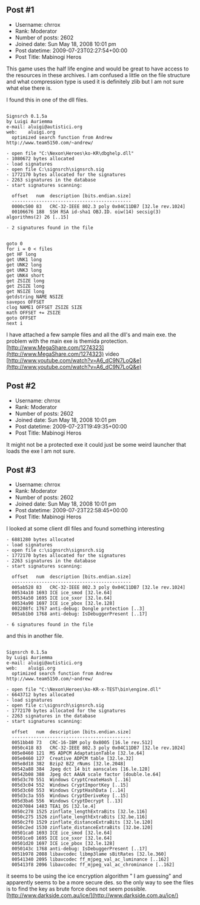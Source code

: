 ## Post #1
- Username: chrrox
- Rank: Moderator
- Number of posts: 2602
- Joined date: Sun May 18, 2008 10:01 pm
- Post datetime: 2009-07-23T02:27:54+00:00
- Post Title: Mabinogi Heros

This game uses the half life engine and would be great to have access to the resources in these archives.
I am confused a little on the file structure and what compression type is used it is definitely zlib but I am not sure what else there is.

I found this in one of the dll files.

```

Signsrch 0.1.5a
by Luigi Auriemma
e-mail: aluigi@autistici.org
web:    aluigi.org
  optimized search function from Andrew http://www.team5150.com/~andrew/

- open file "C:\Nexon\Heroes\ko-KR\dbghelp.dll"
- 1080672 bytes allocated
- load signatures
- open file C:\signsrch\signsrch.sig
- 1772170 bytes allocated for the signatures
- 2263 signatures in the database
- start signatures scanning:

  offset   num  description [bits.endian.size]
  --------------------------------------------
  0000c500 83   CRC-32-IEEE 802.3 poly 0x04C11DB7 [32.le rev.1024]
  00106676 188  SSH RSA id-sha1 OBJ.ID. oiw(14) secsig(3) algorithms(2) 26 [..15]

- 2 signatures found in the file


```


```
goto 0
for i = 0 < files
get HF long
get UNK1 long
get UNK2 long
get UNK3 long
get UNK4 short
get ZSIZE long
get ZSIZE long
get NSIZE long
getdstring NAME NSIZE
savepos OFFSET
clog NAME1 OFFSET ZSIZE SIZE
math OFFSET += ZSIZE
goto OFFSET
next i
```


I have attached a few sample files and all the dll's and main exe. the problem with the main exe is themida protection.
[http://www.MegaShare.com/1274323](http://www.MegaShare.com/1274323)
video
[http://www.youtube.com/watch?v=A6_dC9N7LoQ&e](http://www.youtube.com/watch?v=A6_dC9N7LoQ&e)
[](http://img29.imageshack.us/img29/9629/mabifinal.jpg)
## Post #2
- Username: chrrox
- Rank: Moderator
- Number of posts: 2602
- Joined date: Sun May 18, 2008 10:01 pm
- Post datetime: 2009-07-23T19:49:35+00:00
- Post Title: Mabinogi Heros

It might not be a protected exe it could just be some weird launcher that loads the exe I am not sure.
## Post #3
- Username: chrrox
- Rank: Moderator
- Number of posts: 2602
- Joined date: Sun May 18, 2008 10:01 pm
- Post datetime: 2009-07-23T22:58:45+00:00
- Post Title: Mabinogi Heros

I looked at some client dll files and found something interesting

```
- 6881280 bytes allocated
- load signatures
- open file c:\signsrch\signsrch.sig
- 1772170 bytes allocated for the signatures
- 2263 signatures in the database
- start signatures scanning:

  offset   num  description [bits.endian.size]
  --------------------------------------------
  005ab528 83   CRC-32-IEEE 802.3 poly 0x04C11DB7 [32.le rev.1024]
  00534a10 1693 ICE ice_smod [32.le.64]
  00534a50 1695 ICE ice_sxor [32.le.64]
  00534a90 1697 ICE ice_pbox [32.le.128]
  002208fc 1767 anti-debug: Dongle protection [..3]
  005ab1b0 1768 anti-debug: IsDebuggerPresent [..17]

- 6 signatures found in the file

```


and this in another file.

```

Signsrch 0.1.5a
by Luigi Auriemma
e-mail: aluigi@autistici.org
web:    aluigi.org
  optimized search function from Andrew http://www.team5150.com/~andrew/

- open file "C:\Nexon\Heroes\ko-KR-x-TEST\bin\engine.dll"
- 6643712 bytes allocated
- load signatures
- open file c:\signsrch\signsrch.sig
- 1772170 bytes allocated for the signatures
- 2263 signatures in the database
- start signatures scanning:

  offset   num  description [bits.endian.size]
  --------------------------------------------
  0051bb40 73   CRC-16-IBM poly 0x8005 [16.le rev.512]
  0050c418 83   CRC-32-IEEE 802.3 poly 0x04C11DB7 [32.le rev.1024]
  005e0460 121  MS ADPCM AdaptationTable [32.le.64]
  005e0460 127  Creative ADPCM table [32.le.32]
  005e8d18 382  Bzip2 BZ2_rNums [32.le.2048]
  00542a88 384  Jpeg dct 14 bit aanscales [16.le.128]
  00542b08 388  Jpeg dct AA&N scale factor [double.le.64]
  005d3c70 551  Windows CryptCreateHash [..16]
  005d3c04 552  Windows CryptImportKey [..15]
  005d3c60 553  Windows CryptHashData [..14]
  005d3c3a 555  Windows CryptDeriveKey [..15]
  005d3ba6 556  Windows CryptDecrypt [..13]
  00207084 1483 TEA1_DS [32.le.4]
  0050c278 1525 zinflate_lengthExtraBits [32.le.116]
  0050c275 1526 zinflate_lengthExtraBits [32.be.116]
  0050c2f0 1529 zinflate_distanceExtraBits [32.le.120]
  0050c2ed 1530 zinflate_distanceExtraBits [32.be.120]
  00501ca0 1693 ICE ice_smod [32.le.64]
  00501ce0 1695 ICE ice_sxor [32.le.64]
  00501d20 1697 ICE ice_pbox [32.le.128]
  0050143c 1768 anti-debug: IsDebuggerPresent [..17]
  0051b978 2088 libavcodec libmp3lame sBitRates [32.le.360]
  00541340 2095 libavcodec ff_mjpeg_val_ac_luminance [..162]
  005413f8 2096 libavcodec ff_mjpeg_val_ac_chrominance [..162]
```


it seems to be using the ice encryption algorithm " I am guessing"
and apparently seems to be a more secure des.
so the only way to see the files is to find the key as brute force does not seem possible.
[http://www.darkside.com.au/ice/](http://www.darkside.com.au/ice/)
